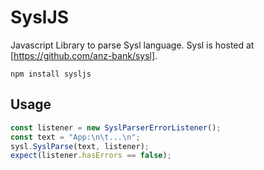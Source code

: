 # SyslJS

Javascript Library to parse Sysl language. Sysl is hosted at [https://github.com/anz-bank/sysl].

```
npm install sysljs
```

## Usage

```javascript
const listener = new SyslParserErrorListener();
const text = "App:\n\t...\n";
sysl.SyslParse(text, listener);
expect(listener.hasErrors == false);
```
